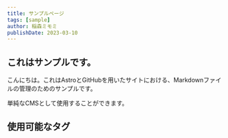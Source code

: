 ```yaml
---
title: サンプルページ
tags: [sample]
author: 稲森ミモミ
publishDate: 2023-03-10
---
```


## これはサンプルです。

こんにちは。これはAstroとGitHubを用いたサイトにおける、Markdownファイルの管理のためのサンプルです。

単純なCMSとして使用することができます。

## 使用可能なタグ